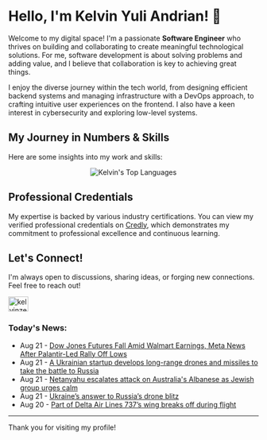 # Hello, I'm Kelvin Yuli Andrian! 👋

Welcome to my digital space! I'm a passionate **Software Engineer** who thrives on building and collaborating to create meaningful technological solutions. For me, software development is about solving problems and adding value, and I believe that collaboration is key to achieving great things.

I enjoy the diverse journey within the tech world, from designing efficient backend systems and managing infrastructure with a DevOps approach, to crafting intuitive user experiences on the frontend. I also have a keen interest in cybersecurity and exploring low-level systems.

## My Journey in Numbers & Skills

Here are some insights into my work and skills:

<p align="center">
  <img src="https://github-readme-stats.vercel.app/api/top-langs/?username=kelvinzer0&layout=compact&theme=radical" alt="Kelvin's Top Languages" />
</p>

## Professional Credentials

My expertise is backed by various industry certifications. You can view my verified professional credentials on [Credly](https://www.credly.com/users/kelvin-yuli-andrian/badges), which demonstrates my commitment to professional excellence and continuous learning.

## Let's Connect!

I'm always open to discussions, sharing ideas, or forging new connections. Feel free to reach out!

<p align="left">
    <a href="https://linkedin.com/in/kelvinzero" target="blank"><img align="center" src="https://cdn.jsdelivr.net/npm/simple-icons@3.0.1/icons/linkedin.svg" alt="kelvinzero" height="30" width="40" /></a>
</p>

### Today's News:

<!-- feed start -->
- Aug 21 - [Dow Jones Futures Fall Amid Walmart Earnings, Meta News After Palantir-Led Rally Off Lows](https://www.investors.com/market-trend/stock-market-today/dow-jones-futures-palantir-rally-off-lows-walmart-earnings-due/?src=A00220&yptr=yahoo)
- Aug 21 - [A Ukrainian startup develops long-range drones and missiles to take the battle to Russia](https://www.yahoo.com/news/articles/ukrainian-startup-makes-drones-soon-051801344.html)
- Aug 21 - [Netanyahu escalates attack on Australia's Albanese as Jewish group urges calm](https://www.yahoo.com/news/articles/netanyahu-escalates-attack-australias-albanese-050926349.html)
- Aug 21 - [Ukraine’s answer to Russia’s drone blitz](https://www.yahoo.com/news/articles/ukraine-answer-russia-drone-blitz-050000268.html)
- Aug 20 - [Part of Delta Air Lines 737’s wing breaks off during flight](https://www.yahoo.com/news/articles/part-delta-air-lines-737-214711191.html)
<!-- feed end -->

---

Thank you for visiting my profile!
